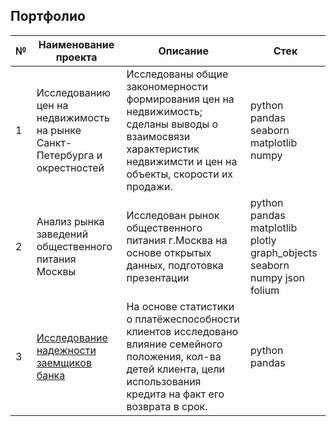## Портфолио

№ |Наименование проекта | Описание | Стек      |
------- | ------- | ---------------- | ---------- |
1  | Исследованию цен на недвижимость на рынке Санкт-Петербурга и окрестностей  | Исследованы общие закономерности формирования цен на недвижимость; сделаны выводы о взаимосвязи характеристик недвижимсти и цен на объекты, скорости их продажи. | python pandas seaborn matplotlib numpy
2  | Анализ рынка заведений общественного питания Москвы  | Исследован рынок общественного питания г.Москва на основе открытых данных, подготовка презентации       | python pandas matplotlib plotly graph_objects seaborn numpy json folium     | 
3  |[ Исследование надежности заемщиков банка ](Заемщики_платежеспособность.md)  | На основе статистики о платёжеспособности клиентов исследовано влияние семейного положения, кол-ва детей клиента, цели использования кредита на факт его возврата в срок.     |  python pandas      | 

